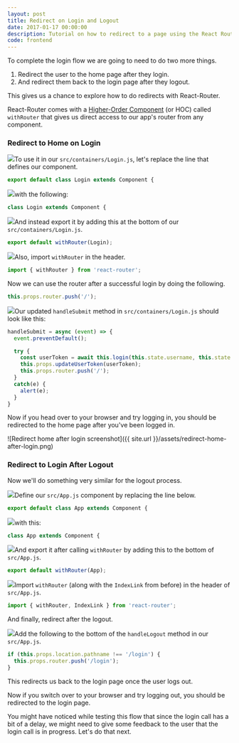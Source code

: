 ```yaml
---
layout: post
title: Redirect on Login and Logout
date: 2017-01-17 00:00:00
description: Tutorial on how to redirect to a page using the React Router withRouter Higher-Order Component in your React.js app.
code: frontend
---
```


To complete the login flow we are going to need to do two more things.

1. Redirect the user to the home page after they login.
2. And redirect them back to the login page after they logout.

This gives us a chance to explore how to do redirects with React-Router.

React-Router comes with a [Higher-Order Component](https://facebook.github.io/react/docs/higher-order-components.html) (or HOC) called `withRouter` that gives us direct access to our app's router from any component.

### Redirect to Home on Login

<img class="code-marker" src="{{ site.url }}/assets/s.png" />To use it in our `src/containers/Login.js`, let's replace the line that defines our component.

``` javascript
export default class Login extends Component {
```

<img class="code-marker" src="{{ site.url }}/assets/s.png" />with the following:

``` javascript
class Login extends Component {
```

<img class="code-marker" src="{{ site.url }}/assets/s.png" />And instead export it by adding this at the bottom of our `src/containers/Login.js`.

``` javascript
export default withRouter(Login);
```

<img class="code-marker" src="{{ site.url }}/assets/s.png" />Also, import `withRouter` in the header.

``` javascript
import { withRouter } from 'react-router';
```

Now we can use the router after a successful login by doing the following.

``` javascript
this.props.router.push('/');
```

<img class="code-marker" src="{{ site.url }}/assets/s.png" />Our updated `handleSubmit` method in `src/containers/Login.js` should look like this:

``` javascript
handleSubmit = async (event) => {
  event.preventDefault();

  try {
    const userToken = await this.login(this.state.username, this.state.password);
    this.props.updateUserToken(userToken);
    this.props.router.push('/');
  }
  catch(e) {
    alert(e);
  }
}
```

Now if you head over to your browser and try logging in, you should be redirected to the home page after you've been logged in.

![Redirect home after login screenshot]({{ site.url }}/assets/redirect-home-after-login.png)

### Redirect to Login After Logout

Now we'll do something very similar for the logout process.

<img class="code-marker" src="{{ site.url }}/assets/s.png" />Define our `src/App.js` component by replacing the line below.

``` javascript
export default class App extends Component {
```

<img class="code-marker" src="{{ site.url }}/assets/s.png" />with this:

``` javascript
class App extends Component {
```

<img class="code-marker" src="{{ site.url }}/assets/s.png" />And export it after calling `withRouter` by adding this to the bottom of `src/App.js`.

``` javascript
export default withRouter(App);
```

<img class="code-marker" src="{{ site.url }}/assets/s.png" />Import `withRouter` (along with the `IndexLink` from before) in the header of `src/App.js`.

``` javascript
import { withRouter, IndexLink } from 'react-router';
```

And finally, redirect after the logout.

<img class="code-marker" src="{{ site.url }}/assets/s.png" />Add the following to the bottom of the `handleLogout` method in our `src/App.js`.

``` javascript
if (this.props.location.pathname !== '/login') {
  this.props.router.push('/login');
}
```

This redirects us back to the login page once the user logs out.

Now if you switch over to your browser and try logging out, you should be redirected to the login page.

You might have noticed while testing this flow that since the login call has a bit of a delay, we might need to give some feedback to the user that the login call is in progress. Let's do that next.
